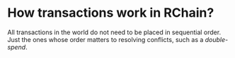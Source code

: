 # How transactions work in RChain?

All transactions in the world do not need to be placed in sequential order. Just the ones whose order matters to resolving conflicts, such as a *double-spend*.

